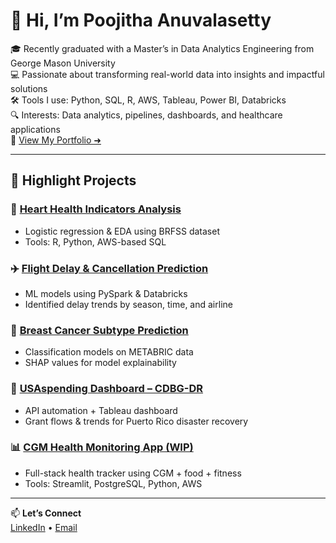 # 👋 Hi, I’m Poojitha Anuvalasetty

🎓 Recently graduated with a Master’s in Data Analytics Engineering from George Mason University  
💻 Passionate about transforming real-world data into insights and impactful solutions  
🛠️ Tools I use: Python, SQL, R, AWS, Tableau, Power BI, Databricks  
🔍 Interests: Data analytics, pipelines, dashboards, and healthcare applications  
📄 [View My Portfolio ➜](https://www.notion.so/SELECT-FROM-Poojitha-1fb0edb9699f80279cf7e15926b7a349?pvs=4)

---

## 📌 Highlight Projects

### 🧠 [Heart Health Indicators Analysis](#)
- Logistic regression & EDA using BRFSS dataset  
- Tools: R, Python, AWS-based SQL  

### ✈️ [Flight Delay & Cancellation Prediction](#)
- ML models using PySpark & Databricks  
- Identified delay trends by season, time, and airline  

### 🧬 [Breast Cancer Subtype Prediction](#)
- Classification models on METABRIC data  
- SHAP values for model explainability  

### 🧾 [USAspending Dashboard – CDBG-DR](#)
- API automation + Tableau dashboard  
- Grant flows & trends for Puerto Rico disaster recovery  

### 📊 [CGM Health Monitoring App (WIP)](#)
- Full-stack health tracker using CGM + food + fitness  
- Tools: Streamlit, PostgreSQL, Python, AWS

---

📫 **Let’s Connect**  
[LinkedIn](https://www.linkedin.com/in/poojitha-anuvalasetty) • [Email](mailto:poojithaanuvalasetty@gmail.com)

